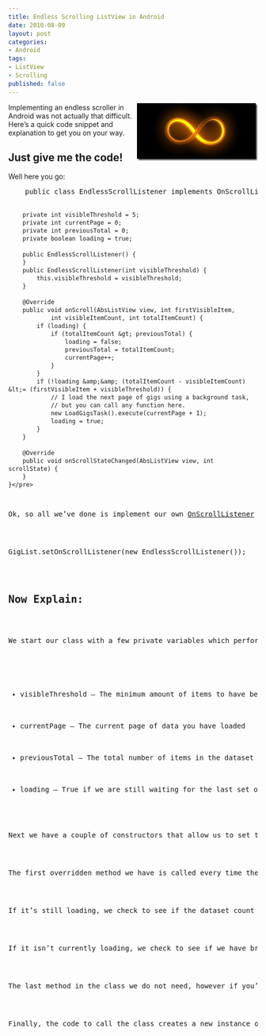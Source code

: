 ```yaml
---
title: Endless Scrolling ListView in Android
date: 2010-08-09
layout: post
categories:
- Android
tags:
- ListView
- Scrolling
published: false
---
```


<p>
<a title="Pictured: Not Uninfinity" href="http://www.google.com.au/images?hl=en&amp;q=infinity&amp;um=1&amp;ie=UTF-8&amp;source=og&amp;sa=N&amp;tab=wi&amp;biw=1680&amp;bih=871" target="_blank">
<img style="border-bottom: 0px; border-left: 0px; display: inline; margin-left: 0px; border-top: 0px; margin-right: 0px; border-right: 0px" title="Not Uninfinity" border="0" alt="Not Uninfinity" align="right" src="/wp-content/uploads/2010/08/newInfinity.jpg" width="244" height="116" />
</a> Implementing an endless scroller in Android was not actually that difficult. Here’s a quick code snippet and explanation to get you on your way.</p>  
<h2>Just give me the code!</h2>  
<p>Well here you go:</p>  
<pre class="prettyprint">    public class EndlessScrollListener implements OnScrollListener {

        private int visibleThreshold = 5;
        private int currentPage = 0;
        private int previousTotal = 0;
        private boolean loading = true;

        public EndlessScrollListener() {
        }
        public EndlessScrollListener(int visibleThreshold) {
            this.visibleThreshold = visibleThreshold;
        }

        @Override
        public void onScroll(AbsListView view, int firstVisibleItem,
                int visibleItemCount, int totalItemCount) {
            if (loading) {
                if (totalItemCount &gt; previousTotal) {
                    loading = false;
                    previousTotal = totalItemCount;
                    currentPage++;
                }
            }
            if (!loading &amp;&amp; (totalItemCount - visibleItemCount) &lt;= (firstVisibleItem + visibleThreshold)) {
                // I load the next page of gigs using a background task,
                // but you can call any function here.
                new LoadGigsTask().execute(currentPage + 1);
                loading = true;
            }
        }

        @Override
        public void onScrollStateChanged(AbsListView view, int scrollState) {
        }
    }</pre>

<p>Ok, so all we’ve done is implement our own <a title="OnScrollListener" href="http://developer.android.com/reference/android/widget/AbsListView.OnScrollListener.html" target="_blank">OnScrollListener</a> named EndlessScrollListener, which can be called like so:</p>

<pre class="prettyprint">GigList.setOnScrollListener(new EndlessScrollListener());</pre>

<h2>Now Explain:</h2>

<p>We start our class with a few private variables which perform the following functions:</p>

<ul>
  <li>visibleThreshold – The minimum amount of items to have below your current scroll position, before loading more.</li>

  <li>currentPage – The current page of data you have loaded</li>

  <li>previousTotal – The total number of items in the dataset after the last load</li>

  <li>loading – True if we are still waiting for the last set of data to load.</li>
</ul>

<p>Next we have a couple of constructors that allow us to set the visibleThreshold inline if we want.</p>

<p>The first overridden method we have is called every time the list is scrolled. This happens many times a second during a scroll, so be wary of the code you place here. We are given a few useful parameters to help us work out if we need to load some more data, but first we check if we are waiting for the previous load to finish.</p>

<p>If it’s still loading, we check to see if the dataset count has changed, if so we conclude it has finished loading and update the current page number and total item count.</p>

<p>If it isn’t currently loading, we check to see if we have breached the visibleThreshold and need to reload more data. If we do need to reload some more data, we execute a background task and set the loading flag to true. Thus solving the problem forever!</p>

<p>The last method in the class we do not need, however if you’re interested, it is primarily used for tracking changes in the scroll action itself via the <a title="OnClickListener - scrollState" href="http://developer.android.com/reference/android/widget/AbsListView.OnScrollListener.html#onScrollStateChanged%28android.widget.AbsListView,%20int%29" target="_blank">scrollState</a> parameter.</p>

<p>Finally, the code to call the class creates a new instance of EndlessScrollListener and bind’s it to a ListView of mine. Of course put your own ListView in place of GigList.</p>